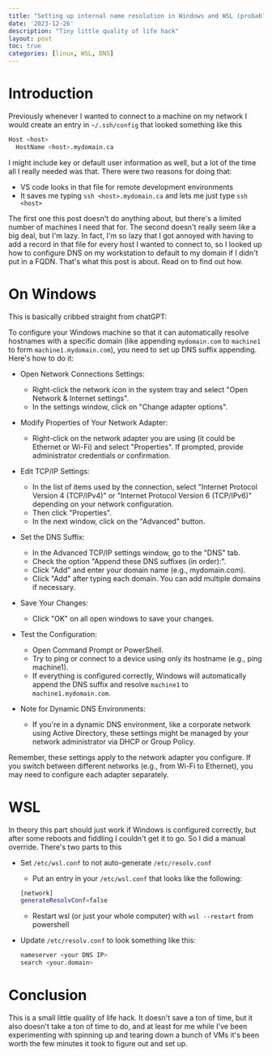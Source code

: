 ```yaml
---
title: "Setting up internal name resolution in Windows and WSL (probably Linux too)"
date: '2023-12-26'
description: "Tiny little quality of life hack"
layout: post
toc: true
categories: [linux, WSL, DNS]
---
```


# Introduction

Previously whenever I wanted to connect to a machine on my network I would create
an entry in `~/.ssh/config` that looked something like this

```bash
Host <host>
  HostName <host>.mydomain.ca
```

I might include key or default user information as well, but a lot of the time all I
really needed was that. There were two reasons for doing that:

- VS code looks in that file for remote development environments
- It saves me typing `ssh <host>.mydomain.ca` and lets me just type `ssh <host>`

The first one this post doesn't do anything about, but there's a limited number of machines
I need that for. The second doesn't really seem like a big deal, but I'm lazy. In fact,
I'm so lazy that I got annoyed with having to add a record in that file for every host
I wanted to connect to, so I looked up how to configure DNS on my workstation to default
to my domain if I didn't put in a FQDN. That's what this post is about. Read on to find
out how.

# On Windows

This is basically cribbed straight from chatGPT:

To configure your Windows machine so that it can automatically resolve hostnames with a
specific domain (like appending `mydomain.com` to `machine1` to form `machine1.mydomain.com`),
you need to set up DNS suffix appending. Here's how to do it:

- Open Network Connections Settings:
  - Right-click the network icon in the system tray and select "Open Network & Internet settings".
  - In the settings window, click on "Change adapter options".

- Modify Properties of Your Network Adapter:
  - Right-click on the network adapter you are using (it could be Ethernet or Wi-Fi) and select "Properties".
    If prompted, provide administrator credentials or confirmation.

- Edit TCP/IP Settings:
  - In the list of items used by the connection, select "Internet Protocol Version 4
    (TCP/IPv4)" or "Internet Protocol Version 6 (TCP/IPv6)" depending on your network
    configuration.
  - Then click "Properties".
  - In the next window, click on the "Advanced" button.

- Set the DNS Suffix:
  - In the Advanced TCP/IP settings window, go to the "DNS" tab.
  - Check the option "Append these DNS suffixes (in order):".
  - Click "Add" and enter your domain name (e.g., mydomain.com).
  - Click "Add" after typing each domain. You can add multiple domains if necessary.

- Save Your Changes:
  - Click "OK" on all open windows to save your changes.

- Test the Configuration:
  - Open Command Prompt or PowerShell.
  - Try to ping or connect to a device using only its hostname (e.g., ping machine1).
  - If everything is configured correctly, Windows will automatically append the DNS suffix
    and resolve `machine1` to `machine1.mydomain.com`.

- Note for Dynamic DNS Environments:
  - If you're in a dynamic DNS environment, like a corporate network using Active Directory,
    these settings might be managed by your network administrator via DHCP or Group Policy.

Remember, these settings apply to the network adapter you configure. If you switch between
different networks (e.g., from Wi-Fi to Ethernet), you may need to configure each adapter separately.

# WSL

In theory this part should just work if Windows is configured correctly, but after some
reboots and fiddling I couldn't get it to go. So I did a manual override. There's two
parts to this

- Set `/etc/wsl.conf` to not auto-generate `/etc/resolv.conf`
  - Put an entry in your `/etc/wsl.conf` that looks like the following:

  ```bash
  [network]
  generateResolvConf=false
  ```

  - Restart wsl (or just your whole computer) with `wsl --restart` from powershell
- Update `/etc/resolv.conf` to look something like this:

  ```bash
  nameserver <your DNS IP>
  search <your.domain>
  ```
 
# Conclusion

This is a small little quality of life hack. It doesn't save a ton of time, but it
also doesn't take a ton of time to do, and at least for me while I've been experimenting
with spinning up and tearing down a bunch of VMs it's been worth the few minutes it took
to figure out and set up.